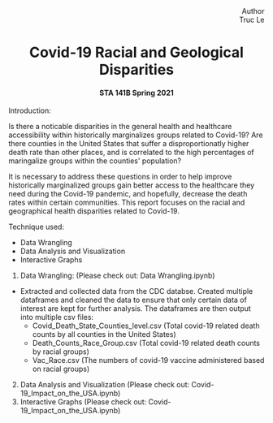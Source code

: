 <div align = 'right'>
Author<br>
Truc Le<br>
</div>
<center>
 <h1>Covid-19 Racial and Geological Disparities</h1>
 <h4> STA 141B Spring 2021 </h4>
</center>

<p></p>

Introduction:

Is there a noticable disparities in the general health and healthcare accessibility within historically marginalizes groups related to Covid-19? Are there counties in the United States that suffer a disproportionatly higher death rate than other places, and is correlated to the high percentages of maringalize groups within the counties' population?

It is necessary to address these questions in order to help improve historically marginalized groups gain better access to the healthcare they need during the Covid-19 pandemic, and hopefully, decrease the death rates within certain communities. This report focuses on the racial and geographical health disparities related to Covid-19. 

Technique used:
- Data Wrangling
- Data Analysis and Visualization 
- Interactive Graphs


1. Data Wrangling: (Please check out: Data Wrangling.ipynb)
- Extracted and collected data from the CDC databse. Created multiple dataframes and cleaned the data to ensure that only certain data of interest are kept for further analysis. The dataframes are then output into multiple csv files:
  -    Covid_Death_State_Counties_level.csv (Total covid-19 related death counts by all counties in the United States)
  -    Death_Counts_Race_Group.csv (Total covid-19 related death counts by racial groups)
  -    Vac_Race.csv (The numbers of covid-19 vaccine administered based on racial groups)  

2. Data Analysis and Visualization (Please check out: Covid-19_Impact_on_the_USA.ipynb)
3. Interactive Graphs (Please check out: Covid-19_Impact_on_the_USA.ipynb)
